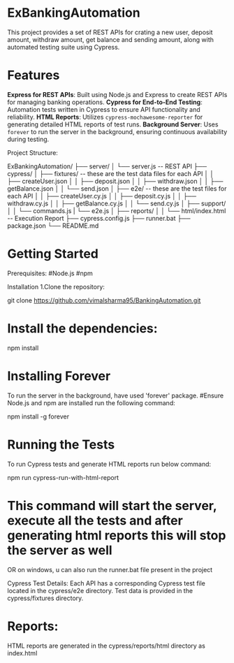 # ExBankingAutomation

This project provides a set of REST APIs for crating a new user, deposit amount, withdraw amount, get balance and sending amount, along with automated testing suite using Cypress.

# Features

**Express for REST APIs**: Built using Node.js and Express to create REST APIs for managing banking operations.
**Cypress for End-to-End Testing**: Automation tests written in Cypress to ensure API functionality and reliability.
**HTML Reports**: Utilizes `cypress-mochawesome-reporter` for generating detailed HTML reports of test runs.
**Background Server**: Uses `forever` to run the server in the background, ensuring continuous availability during testing.



Project Structure:

ExBankingAutomation/
├── server/
│   └── server.js   -- REST API
├── cypress/
│   ├── fixtures/   -- these are the test data files for each API
│   │   ├── createUser.json
│   │   ├── deposit.json
│   │   ├── withdraw.json
│   │   ├── getBalance.json
│   │   └── send.json
│   ├── e2e/   -- these are the test files for each API
│   │   ├── createUser.cy.js
│   │   ├── deposit.cy.js
│   │   ├── withdraw.cy.js
│   │   ├── getBalance.cy.js
│   │   └── send.cy.js
│   ├── support/
│   │   └── commands.js
|       └── e2e.js
│   ├── reports/
│   │   └── html/index.html   -- Execution Report
├── cypress.config.js
├── runner.bat
├── package.json
└── README.md


# Getting Started
Prerequisites:
#Node.js
#npm

Installation
1.Clone the repository:

git clone https://github.com/vimalsharma95/BankingAutomation.git

# Install the dependencies:

npm install

# Installing Forever

To run the server in the background, have used 'forever' package.
#Ensure Node.js and npm are installed
run the following command:

npm install -g forever

# Running the Tests

To run Cypress tests and generate HTML reports run below command:

npm run cypress-run-with-html-report

# This command will start the server, execute all the tests and after generating html reports this will stop the server as well

OR on windows, u can also run the runner.bat file present in the project

Cypress Test Details:
Each API has a corresponding Cypress test file located in the cypress/e2e directory. Test data is provided in the cypress/fixtures directory.


# Reports:

HTML reports are generated in the cypress/reports/html directory as index.html